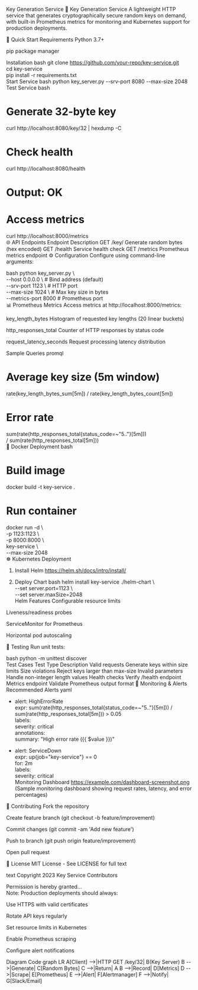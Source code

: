 Key Generation Service
🔑 Key Generation Service
A lightweight HTTP service that generates cryptographically secure random keys on demand, with built-in Prometheus metrics for monitoring and Kubernetes support for production deployments.

🚀 Quick Start
Requirements
Python 3.7+

pip package manager

Installation
bash
git clone https://github.com/your-repo/key-service.git  
cd key-service  
pip install -r requirements.txt  
Start Service
bash
python key_server.py --srv-port 8080 --max-size 2048  
Test Service
bash
# Generate 32-byte key  
curl http://localhost:8080/key/32 | hexdump -C  

# Check health  
curl http://localhost:8080/health  
# Output: OK  

# Access metrics  
curl http://localhost:8000/metrics  
🌐 API Endpoints
Endpoint	Description
GET /key/<length>	Generate random bytes (hex encoded)
GET /health	Service health check
GET /metrics	Prometheus metrics endpoint
⚙️ Configuration
Configure using command-line arguments:

bash
python key_server.py \  
  --host 0.0.0.0 \         # Bind address (default)  
  --srv-port 1123 \         # HTTP port  
  --max-size 1024 \         # Max key size in bytes  
  --metrics-port 8000       # Prometheus port  
📊 Prometheus Metrics
Access metrics at http://localhost:8000/metrics:

key_length_bytes
Histogram of requested key lengths (20 linear buckets)

http_responses_total
Counter of HTTP responses by status code

request_latency_seconds
Request processing latency distribution

Sample Queries
promql
# Average key size (5m window)  
rate(key_length_bytes_sum[5m]) / rate(key_length_bytes_count[5m])  

# Error rate  
sum(rate(http_responses_total{status_code=~"5.."}[5m]))  
/ sum(rate(http_responses_total[5m]))  
🐳 Docker Deployment
bash
# Build image  
docker build -t key-service .  

# Run container  
docker run -d \  
  -p 1123:1123 \  
  -p 8000:8000 \  
  key-service \  
  --max-size 2048  
☸️ Kubernetes Deployment
1. Install Helm
https://helm.sh/docs/intro/install/

2. Deploy Chart
bash
helm install key-service ./helm-chart \  
  --set server.port=1123 \  
  --set server.maxSize=2048  
Helm Features
Configurable resource limits

Liveness/readiness probes

ServiceMonitor for Prometheus

Horizontal pod autoscaling

🧪 Testing
Run unit tests:

bash
python -m unittest discover  
Test Cases
Test Type	Description
Valid requests	Generate keys within size limits
Size violations	Reject keys larger than max-size
Invalid parameters	Handle non-integer length values
Health checks	Verify /health endpoint
Metrics endpoint	Validate Prometheus output format
🚨 Monitoring & Alerts
Recommended Alerts
yaml
- alert: HighErrorRate  
  expr: sum(rate(http_responses_total{status_code=~"5.."}[5m])) / sum(rate(http_responses_total[5m])) > 0.05  
  labels:  
    severity: critical  
  annotations:  
    summary: "High error rate ({{ $value }})"  

- alert: ServiceDown  
  expr: up{job="key-service"} == 0  
  for: 2m  
  labels:  
    severity: critical  
Monitoring Dashboard
https://example.com/dashboard-screenshot.png
(Sample monitoring dashboard showing request rates, latency, and error percentages)

🤝 Contributing
Fork the repository

Create feature branch (git checkout -b feature/improvement)

Commit changes (git commit -am 'Add new feature')

Push to branch (git push origin feature/improvement)

Open pull request

📜 License
MIT License - See LICENSE for full text

text
Copyright 2023 Key Service Contributors  

Permission is hereby granted...  
Note: Production deployments should always:

Use HTTPS with valid certificates

Rotate API keys regularly

Set resource limits in Kubernetes

Enable Prometheus scraping

Configure alert notifications

Diagram
Code
graph LR
    A[Client] -->|HTTP GET /key/32| B(Key Server)
    B -->|Generate| C[Random Bytes]
    C -->|Return| A
    B -->|Record| D[Metrics]
    D -->|Scrape| E[Prometheus]
    E -->|Alert| F[Alertmanager]
    F -->|Notify| G[Slack/Email]
